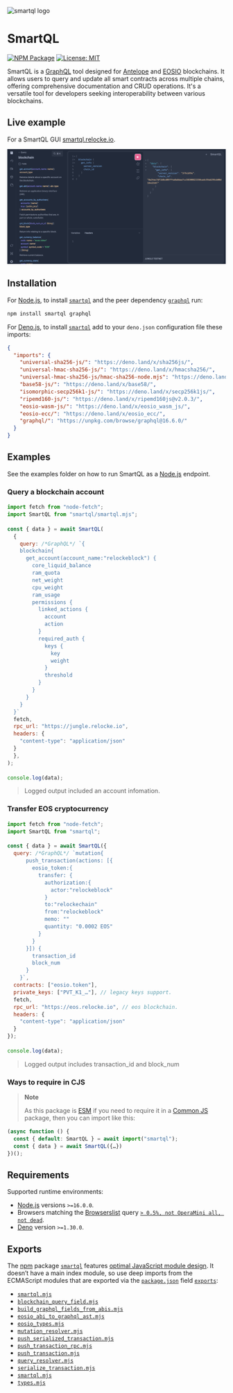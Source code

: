 ![smartql logo](https://raw.githubusercontent.com/pur3miish/smartql/main/static/smartql.svg)

# SmartQL

[![NPM Package](https://img.shields.io/npm/v/smartql.svg)](https://www.npmjs.org/package/smartql) [![License: MIT](https://img.shields.io/badge/License-MIT-yellow.svg)](https://github.com/pur3miish/smartql/blob/main/LICENSE)

SmartQL is a [GraphQL](https://graphql.org/) tool designed for [Antelope](https://antelope.io/) and [EOSIO](https://eos.io/) blockchains. It allows users to query and update all smart contracts across multiple chains, offering comprehensive documentation and CRUD operations. It's a versatile tool for developers seeking interoperability between various blockchains.

## Live example

For a SmartQL GUI [smartql.relocke.io](https://smartql.relocke.io).

![smartql screenshot](/static/smartql-screen.png)

## Installation

For [Node.js](https://nodejs.org), to install [`smartql`](https://npm.im/smartql) and the peer dependency [`graphql`](https://npm.im/graphql) run:

```sh
npm install smartql graphql
```

For [Deno.js](https://deno.land), to install [`smartql`](https://deno.land/x/smartql) add to your `deno.json` configuration file these imports:

```json
{
  "imports": {
    "universal-sha256-js/": "https://deno.land/x/sha256js/",
    "universal-hmac-sha256-js/": "https://deno.land/x/hmacsha256/",
    "universal-hmac-sha256-js/hmac-sha256-node.mjs": "https://deno.land/x/hmacsha256/hmac-sha256-deno.mjs",
    "base58-js/": "https://deno.land/x/base58/",
    "isomorphic-secp256k1-js/": "https://deno.land/x/secp256k1js/",
    "ripemd160-js/": "https://deno.land/x/ripemd160js@v2.0.3/",
    "eosio-wasm-js/": "https://deno.land/x/eosio_wasm_js/",
    "eosio-ecc/": "https://deno.land/x/eosio_ecc/",
    "graphql/": "https://unpkg.com/browse/graphql@16.6.0/"
  }
}
```

## Examples

See the examples folder on how to run SmartQL as a [Node.js](https://nodejs.org) endpoint.

### Query a blockchain account

```js
import fetch from "node-fetch";
import SmartQL from "smartql/smartql.mjs";

const { data } = await SmartQL(
  {
    query: /*GraphQL*/ `{
    blockchain{
      get_account(account_name:"relockeblock") {
        core_liquid_balance
        ram_quota
        net_weight
        cpu_weight
        ram_usage
        permissions {
          linked_actions {
            account
            action
          }
          required_auth {
            keys {
              key
              weight
            }
            threshold
          }
        }
      }
    }
  }`
  fetch,
  rpc_url: "https://jungle.relocke.io",
  headers: {
    "content-type": "application/json"
  }
  },
);

console.log(data);
```

> Logged output included an account infomation.

### Transfer EOS cryptocurrency

```js
import fetch from "node-fetch";
import SmartQL from "smartql";

const { data } = await SmartQL({
  query: /*GraphQL*/ `mutation{
      push_transaction(actions: [{
        eosio_token:{
          transfer: {
            authorization:{
              actor:"relockeblock"
            }
            to:"relockechain"
            from:"relockeblock"
            memo: ""
            quantity: "0.0002 EOS"
          }
        }
      }]) {
        transaction_id
        block_num
      }
    }`,
  contracts: ["eosio.token"],
  private_keys: ["PVT_K1_…"], // legacy keys support.
  fetch,
  rpc_url: "https://eos.relocke.io", // eos blockchain.
  headers: {
    "content-type": "application/json"
  }
});

console.log(data);
```

> Logged output includes transaction_id and block_num

### Ways to require in CJS

> **Note**
>
> As this package is [ESM](https://nodejs.org/docs/latest-v16.x/api/esm.html) if you need to require it in a [Common JS](https://nodejs.org/docs/latest-v16.x/api/modules.html) package, then you can import like this:

```js
(async function () {
  const { default: SmartQL } = await import("smartql");
  const { data } = await SmartQL({…})
})();
```

## Requirements

Supported runtime environments:

- [Node.js](https://nodejs.org) versions `>=16.0.0`.
- Browsers matching the [Browserslist](https://browsersl.ist) query [`> 0.5%, not OperaMini all, not dead`](https://browsersl.ist/?q=%3E+0.5%25%2C+not+OperaMini+all%2C+not+dead).
- [Deno](https://deno.land) version `>=1.30.0`.

## Exports

The [npm](https://npmjs.com) package [`smartql`](https://npm.im/smartql) features [optimal JavaScript module design](https://jaydenseric.com/blog/optimal-javascript-module-design). It doesn’t have a main index module, so use deep imports from the ECMAScript modules that are exported via the [`package.json`](./package.json) field [`exports`](https://nodejs.org/api/packages.html#exports):

- [`smartql.mjs`](./smartql.mjs)
- [`blockchain_query_field.mjs`](blockchain_query_field.mjs)
- [`build_graphql_fields_from_abis.mjs`](build_graphql_fields_from_abis.mjs)
- [`eosio_abi_to_graphql_ast.mjs`](eosio_abi_to_graphql_ast.mjs)
- [`eosio_types.mjs`](eosio_types.mjs)
- [`mutation_resolver.mjs`](mutation_resolver.mjs)
- [`push_serialized_transaction.mjs`](push_serialized_transaction.mjs)
- [`push_transaction_rpc.mjs`](push_transaction_rpc.mjs)
- [`push_transaction.mjs`](push_transaction.mjs)
- [`query_resolver.mjs`](query_resolver.mjs)
- [`serialize_transaction.mjs`](serialize_transaction.mjs)
- [`smartql.mjs`](smartql.mjs)
- [`types.mjs`](types.mjs)
